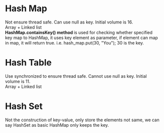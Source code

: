 # Hash Map    
Not ensure thread safe. Can use null as key. Initial volume is 16.       
Array + Linked list      
<b>HashMap.containsKey() method </b> is used for checking whether specified key map to HashMap, it uses key element as parameter, if element can map in map, it will return true. i.e. hash_map.put(30, "You"); 30 is the key.            


# Hash Table    
Use synchronized to ensure thread safe. Cannot use null as key. Initial volume is 11.     
Array + Linked list   

# Hash Set   
Not the construction of key-value, only store the elements not same, we can say HashSet as basic HashMap only keeps the key.    

